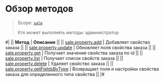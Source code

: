 # Обзор методов

> Scope: [`sale`](../../scopes/permissions.md)
>
> Кто может выполнять методы: администратор

#|
|| **Метод** | **Описание** ||
|| [sale.property.add](./sale-property-add.md) | Добавляет свойство заказа ||
|| [sale.property.update](./sale-property-update.md) | Обновляет поля свойства заказа ||
|| [sale.property.get](./sale-property-get.md) | Получает значение свойства заказа по id ||
|| [sale.property.list](./sale-property-list.md) | Получает список свойств заказа ||
|| [sale.property.delete](./sale-property-delete.md) | Удаляет свойство заказа ||
|| [sale.property.getFieldsByType](./sale-property-get-fields-by-type.md) | Возвращает поля и настройки свойства заказа для определенного типа свойства ||
|#

